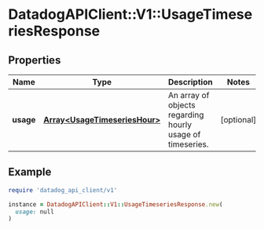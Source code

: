 # DatadogAPIClient::V1::UsageTimeseriesResponse

## Properties

| Name      | Type                                                           | Description                                               | Notes      |
| --------- | -------------------------------------------------------------- | --------------------------------------------------------- | ---------- |
| **usage** | [**Array&lt;UsageTimeseriesHour&gt;**](UsageTimeseriesHour.md) | An array of objects regarding hourly usage of timeseries. | [optional] |

## Example

```ruby
require 'datadog_api_client/v1'

instance = DatadogAPIClient::V1::UsageTimeseriesResponse.new(
  usage: null
)
```
